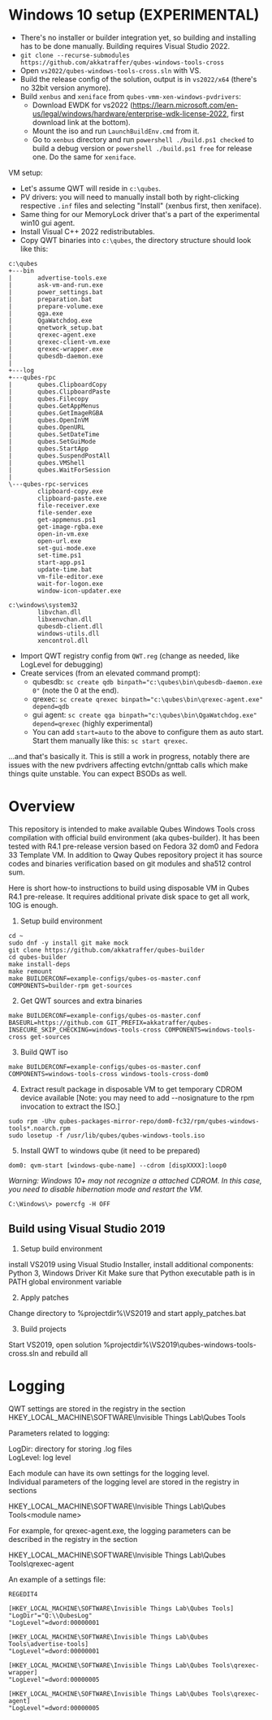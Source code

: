 # Windows 10 setup (EXPERIMENTAL)

- There's no installer or builder integration yet, so building and installing has to be done manually. Building requires Visual Studio 2022.
- `git clone --recurse-submodules https://github.com/akkatraffer/qubes-windows-tools-cross`
- Open `vs2022/qubes-windows-tools-cross.sln` with VS.
- Build the release config of the solution, output is in `vs2022/x64` (there's no 32bit version anymore).
- Build `xenbus` and `xeniface` from `qubes-vmm-xen-windows-pvdrivers`:
  - Download EWDK for vs2022 (https://learn.microsoft.com/en-us/legal/windows/hardware/enterprise-wdk-license-2022, first download link at the bottom).
  - Mount the iso and run `LaunchBuildEnv.cmd` from it.
  - Go to `xenbus` directory and run `powershell ./build.ps1 checked` to build a debug version or `powershell ./build.ps1 free` for release one. Do the same for `xeniface`.

VM setup:
  - Let's assume QWT will reside in `c:\qubes`.
  - PV drivers: you will need to manually install both by right-clicking respective `.inf` files and selecting "Install" (xenbus first, then xeniface).
  - Same thing for our MemoryLock driver that's a part of the experimental win10 gui agent.
  - Install Visual C++ 2022 redistributables.
  - Copy QWT binaries into `c:\qubes`, the directory structure should look like this:

```
c:\qubes
+---bin
|       advertise-tools.exe
|       ask-vm-and-run.exe
|       power_settings.bat
|       preparation.bat
|       prepare-volume.exe
|       qga.exe
|       QgaWatchdog.exe
|       qnetwork_setup.bat
|       qrexec-agent.exe
|       qrexec-client-vm.exe
|       qrexec-wrapper.exe
|       qubesdb-daemon.exe
|
+---log
+---qubes-rpc
|       qubes.ClipboardCopy
|       qubes.ClipboardPaste
|       qubes.Filecopy
|       qubes.GetAppMenus
|       qubes.GetImageRGBA
|       qubes.OpenInVM
|       qubes.OpenURL
|       qubes.SetDateTime
|       qubes.SetGuiMode
|       qubes.StartApp
|       qubes.SuspendPostAll
|       qubes.VMShell
|       qubes.WaitForSession
|
\---qubes-rpc-services
        clipboard-copy.exe
        clipboard-paste.exe
        file-receiver.exe
        file-sender.exe
        get-appmenus.ps1
        get-image-rgba.exe
        open-in-vm.exe
        open-url.exe
        set-gui-mode.exe
        set-time.ps1
        start-app.ps1
        update-time.bat
        vm-file-editor.exe
        wait-for-logon.exe
        window-icon-updater.exe

c:\windows\system32
        libvchan.dll
        libxenvchan.dll
        qubesdb-client.dll
        windows-utils.dll
        xencontrol.dll
```

  - Import QWT registry config from `QWT.reg` (change as needed, like LogLevel for debugging)
  - Create services (from an elevated command prompt):
    - qubesdb: `sc create qdb binpath="c:\qubes\bin\qubesdb-daemon.exe 0"` (note the 0 at the end).
    - qrexec: `sc create qrexec binpath="c:\qubes\bin\qrexec-agent.exe" depend=qdb`
    - gui agent: `sc create qga binpath="c:\qubes\bin\QgaWatchdog.exe" depend=qrexec` (highly experimental)
    - You can add `start=auto` to the above to configure them as auto start. Start them manually like this: `sc start qrexec`.

...and that's basically it. This is still a work in progress, notably there are issues with the new pvdrivers affecting evtchn/gnttab calls which make things quite unstable. You can expect BSODs as well.


# Overview

This repository is intended to make available Qubes Windows Tools cross compilation with official build environment (aka qubes-builder). It has been tested with R4.1 pre-release version based on Fedora 32 dom0 and Fedora 33 Template VM. In addition to Qway Qubes repository project it has source codes and binaries verification based on git modules and sha512 control sum.

Here is short how-to instructions to build using disposable VM in Qubes R4.1 pre-release. It requires additional private disk space to get all work, 10G is enough.

1. Setup build environment
```
cd ~
sudo dnf -y install git make mock
git clone https://github.com/akkatraffer/qubes-builder
cd qubes-builder
make install-deps
make remount
make BUILDERCONF=example-configs/qubes-os-master.conf COMPONENTS=builder-rpm get-sources
```
2. Get QWT sources and extra binaries
```
make BUILDERCONF=example-configs/qubes-os-master.conf BASEURL=https://github.com GIT_PREFIX=akkatraffer/qubes- INSECURE_SKIP_CHECKING=windows-tools-cross COMPONENTS=windows-tools-cross get-sources
```
3. Build QWT iso
```
make BUILDERCONF=example-configs/qubes-os-master.conf COMPONENTS=windows-tools-cross windows-tools-cross-dom0
```
4. Extract result package in disposable VM to get temporary CDROM device available [Note: you may need to add --nosignature to the rpm invocation to extract the ISO.]
```
sudo rpm -Uhv qubes-packages-mirror-repo/dom0-fc32/rpm/qubes-windows-tools*.noarch.rpm
sudo losetup -f /usr/lib/qubes/qubes-windows-tools.iso
```
5. Install QWT to windows qube (it need to be prepared)
```
dom0: qvm-start [windows-qube-name] --cdrom [dispXXXX]:loop0
```
_Warning: Windows 10+ may not recognize a attached CDROM. In this case, you need to disable hibernation mode and restart the VM._
```
C:\Windows\> powercfg -H OFF
```

## Build using Visual Studio 2019

1. Setup build environment

install VS2019 using Visual Studio Installer, install additional components: Python 3, Windows Driver Kit
Make sure that Python executable path is in PATH global environment variable

2. Apply patches

Change directory to %projectdir%\VS2019 and start apply_patches.bat

3. Build projects

Start VS2019, open solution %projectdir%\VS2019\qubes-windows-tools-cross.sln and rebuild all


# Logging

QWT settings are stored in the registry in the section  
HKEY_LOCAL_MACHINE\SOFTWARE\Invisible Things Lab\Qubes Tools

Parameters related to logging:

LogDir: directory for storing .log files  
LogLevel: log level

Each module can have its own settings for the logging level.  
Individual parameters of the logging level are stored in the registry in sections

HKEY_LOCAL_MACHINE\SOFTWARE\Invisible Things Lab\Qubes Tools\<module name>

For example, for qrexec-agent.exe, the logging parameters can be described in the registry in the section

HKEY_LOCAL_MACHINE\SOFTWARE\Invisible Things Lab\Qubes Tools\qrexec-agent

An example of a settings file:

```reg
REGEDIT4

[HKEY_LOCAL_MACHINE\SOFTWARE\Invisible Things Lab\Qubes Tools]
"LogDir"="Q:\\QubesLog"
"LogLevel"=dword:00000001

[HKEY_LOCAL_MACHINE\SOFTWARE\Invisible Things Lab\Qubes Tools\advertise-tools]
"LogLevel"=dword:00000001

[HKEY_LOCAL_MACHINE\SOFTWARE\Invisible Things Lab\Qubes Tools\qrexec-wrapper]
"LogLevel"=dword:00000005

[HKEY_LOCAL_MACHINE\SOFTWARE\Invisible Things Lab\Qubes Tools\qrexec-agent]
"LogLevel"=dword:00000005
```
